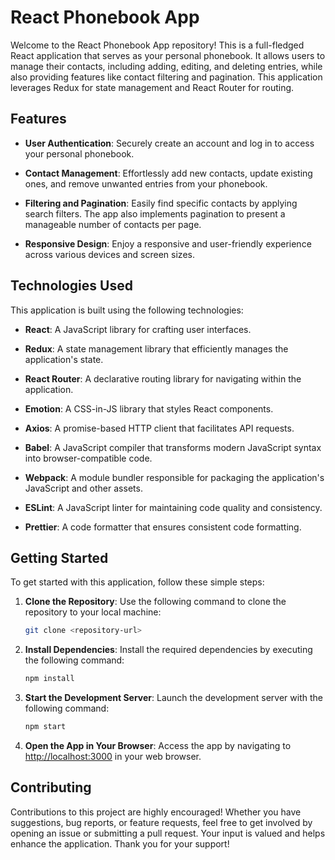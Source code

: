 # React Phonebook App

Welcome to the React Phonebook App repository! This is a full-fledged React
application that serves as your personal phonebook. It allows users to manage
their contacts, including adding, editing, and deleting entries, while also
providing features like contact filtering and pagination. This application
leverages Redux for state management and React Router for routing.

## Features

- **User Authentication**: Securely create an account and log in to access your
  personal phonebook.

- **Contact Management**: Effortlessly add new contacts, update existing ones,
  and remove unwanted entries from your phonebook.

- **Filtering and Pagination**: Easily find specific contacts by applying search
  filters. The app also implements pagination to present a manageable number of
  contacts per page.

- **Responsive Design**: Enjoy a responsive and user-friendly experience across
  various devices and screen sizes.

## Technologies Used

This application is built using the following technologies:

- **React**: A JavaScript library for crafting user interfaces.

- **Redux**: A state management library that efficiently manages the
  application's state.

- **React Router**: A declarative routing library for navigating within the
  application.

- **Emotion**: A CSS-in-JS library that styles React components.

- **Axios**: A promise-based HTTP client that facilitates API requests.

- **Babel**: A JavaScript compiler that transforms modern JavaScript syntax into
  browser-compatible code.

- **Webpack**: A module bundler responsible for packaging the application's
  JavaScript and other assets.

- **ESLint**: A JavaScript linter for maintaining code quality and consistency.

- **Prettier**: A code formatter that ensures consistent code formatting.

## Getting Started

To get started with this application, follow these simple steps:

1. **Clone the Repository**: Use the following command to clone the repository
   to your local machine:

   ```bash
   git clone <repository-url>
   ```

2. **Install Dependencies**: Install the required dependencies by executing the
   following command:

   ```bash
   npm install
   ```

3. **Start the Development Server**: Launch the development server with the
   following command:

   ```bash
   npm start
   ```

4. **Open the App in Your Browser**: Access the app by navigating to
   [http://localhost:3000](http://localhost:3000) in your web browser.

## Contributing

Contributions to this project are highly encouraged! Whether you have
suggestions, bug reports, or feature requests, feel free to get involved by
opening an issue or submitting a pull request. Your input is valued and helps
enhance the application. Thank you for your support!
